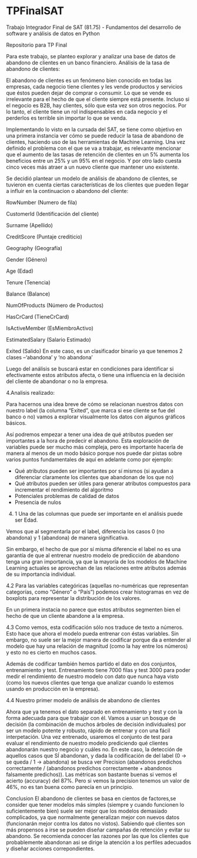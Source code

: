 # TPFinalSAT
Trabajo Integrador Final de SAT (81.75) - Fundamentos del desarrollo de software y análisis de datos en Python

Repositorio para TP Final

Para este trabajo, se planteo explorar y analizar una base de datos de abandono de clientes en un banco financiero.
Análisis de la tasa de abandono de clientes:

El abandono de clientes es un fenómeno bien conocido en todas las empresas, cada negocio tiene clientes y les vende productos y servicios que éstos pueden dejar de comprar o consumir. Lo que se vende es irrelevante para el hecho de que el cliente siempre está presente. Incluso si el negocio es B2B, hay clientes, sólo que esta vez son otros negocios. Por lo tanto, el cliente tiene un rol indispensables en cada negocio y el perderlos es terrible sin importar lo que se venda.

Implementando lo visto en la cursada del SAT, se tiene como objetivo en una primera instancia ver cómo se puede reducir la tasa de abandono de clientes, haciendo uso de las herramientas de Machine Learning.
Una vez definido el problema con el que se va a trabajar, es relevante mencionar que el aumento de las tasas de retención de clientes en un 5% aumenta los beneficios entre un 25% y un 95% en el negocio. Y por otro lado cuesta cinco veces más atraer a un nuevo cliente que mantener uno existente.

Se decidió plantear un modelo de análisis de abandono de clientes, se tuvieron en cuenta ciertas características de los clientes que pueden llegar a influir en la continuacion o abandono del cliente:

RowNumber (Numero de fila)

CustomerId (Identificación del cliente)

Surname (Apellido)

CreditScore (Puntaje crediticio)

Geography (Geografía)

Gender (Género)

Age (Edad)

Tenure (Tenencia)

Balance (Balance)

NumOfProducts (Número de Productos)

HasCrCard (TieneCrCard)

IsActiveMember (EsMiembroActivo)

EstimatedSalary (Salario Estimado)

Exited (Salido) En este caso, es un clasificador binario ya que tenemos 2 clases –‘abandona’ y ‘no abandona’

Luego del análisis se buscará estar en condiciones para identificar si efectivamente estos atributos afecta, o tiene una influencia en la decisión del cliente de abandonar o no la empresa.

4.Analisis realizado:

Para hacernos una idea breve de cómo se relacionan nuestros datos con nuestro label (la columna “Exited”, que marca si ese cliente se fue del banco o no) vamos a explorar visualmente los datos con algunos gráficos básicos.

Así podremos empezar a tener una idea de qué atributos pueden ser importantes a la hora de predecir el abandono. Esta exploración de variables puede ser mucho más compleja, pero es importante hacerla de manera al menos de un modo básico porque nos puede dar pistas sobre varios puntos fundamentales de aquí en adelante como por ejemplo:

  - Qué atributos pueden ser importantes por sí mismos (si ayudan a diferenciar claramente los clientes que abandonan de los que no)
  - Qué atributos pueden ser útiles para generar atributos compuestos para incrementar el rendimiento del algoritmo
  - Potenciales problemas de calidad de datos
  - Presencia de nulos

4. 1  Una de las columnas que puede ser importante en el análisis puede ser Edad. 

Vemos que al segmentarla por el label, diferencia los casos 0 (no abandona) y 1 (abandona) de manera significativa. 

Sin embargo, el hecho de que por sí misma diferencie el label no es una garantía de que al entrenar nuestro modelo de predicción de abandono tenga una gran importancia, ya que la mayoría de los modelos de Machine Learning actuales se aprovechan de las relaciones entre atributos además de su importancia individual.

4.2  Para las variables categóricas (aquellas no-numéricas que representan categorías, como “Género” o “País”) podemos crear histogramas en vez de boxplots para representar la distribución de los valores.

En un primera instacia no parece que estos atributos segmenten bien el hecho de que un cliente abandone a la empresa.

4.3 Como vemos, esta codificación sólo nos traduce de texto a números. Esto hace que ahora el modelo pueda entrenar con éstas variables. Sin embargo, no suele ser la mejor manera de codificar porque da a entender al modelo que hay una relación de magnitud (como la hay entre los números) y esto no es cierto en muchos casos.

Además de codificar también hemos partido el dato en dos conjuntos, entrenamiento y test. Entrenamiento tiene 7000 filas y test 3000 para poder medir el rendimiento de nuestro modelo con dato que nunca haya visto (como los nuevos clientes que tenga que analizar cuando lo estemos usando en producción en la empresa).

4.4 Nuestro primer modelo de análisis de abandono de clientes

 Ahora que ya tenemos el dato separado en entrenamiento y test y con la forma adecuada para que trabajar con él. Vamos a usar un bosque de decisión (la combinación de muchos árboles de decisión individuales) por ser un modelo potente y robusto, rápido de entrenar y con una fácil interpetación.
Una vez entrenado, usaremos el conjunto de test para evaluar el rendimiento de nuestro modelo prediciendo qué clientes abandonarán nuestro negocio y cuáles no.
En este caso, la detección de aquellos casos que SÍ abandonan, y dada la codificación de del label (0 -> se queda / 1 -> abandona) se busca ver Precision (abandonos predichos correctamente / (abandonos predichos correctamente + abandonos falsamente predichos)). 
Las métricas son bastante buenas si vemos el acierto (accuracy) del 87%. Pero si vemos la precision tenemos un valor de 46%, no es tan buena como parecía en un principio.

Conclusion
El abandono de clientes se basa en cientos de factores,se consider que tener modelos más simples (siempre y cuando funcionen lo suficientemente bien) suele ser mejor que los modelos demasiado complicados, ya que normalmente generalizan mejor con nuevos datos (funcionarán mejor contra los datos no vistos).
Sabiendo qué clientes son más propensos a irse se pueden diseñar campañas de retención y evitar su abandono.
Se recomienda conocer las razones por las que los clientes que probablemente abandonan asi se dirige la atención a los perfiles adecuados y diseñar acciones correpondientes.


